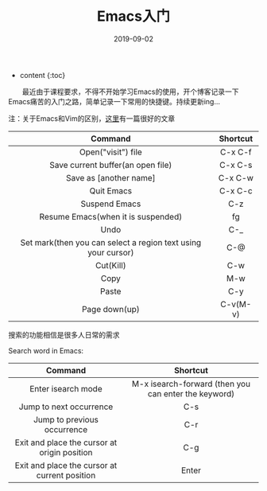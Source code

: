 ﻿---
layout: post
title:  "Emacs入门"
date:   2019-09-02
categories: Coding
tag: Editor
---

* content
{:toc}

&emsp;&emsp;最近由于课程要求，不得不开始学习Emacs的使用，开个博客记录一下Emacs痛苦的入门之路，简单记录一下常用的快捷键。持续更新ing...

注：关于Emacs和Vim的区别，[这里](https://mp.weixin.qq.com/s/KTaEuy7kfm7t1bwQmvE32Q)有一篇很好的文章

|                            Command                            | Shortcut |
|:-------------------------------------------------------------:|:--------:|
| Open("visit") file                                            | C-x C-f  |
| Save current buffer(an open file)                             | C-x C-s  |
| Save as [another name]                                        | C-x C-w  |
| Quit Emacs                                                    | C-x C-c  |
| Suspend Emacs                                                 | C-z      |
| Resume Emacs(when it is suspended)                            | fg       |
| Undo                                                          | C-_      |
| Set mark(then you can select a region text using your cursor) | C-@      |
| Cut(Kill)                                                     | C-w      |
| Copy                                                          | M-w      |
| Paste                                                         | C-y      |
| Page down(up)                                                 | C-v(M-v) |

搜索的功能相信是很多人日常的需求

Search word in Emacs:

|                    Command                    |                       Shortcut                       |
|:---------------------------------------------:|:----------------------------------------------------:|
| Enter isearch mode                            | M-x isearch-forward (then you can enter the keyword) |
| Jump to next occurrence                       |                          C-s                         |
| Jump to previous occurrence                   |                          C-r                         |
| Exit and place the cursor at origin position  |                          C-g                         |
| Exit and place the cursor at current position |                         Enter                        |
